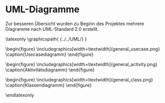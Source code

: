 # UML-Diagramme
Zur besseren Übersicht wurden zu Beginn des Projektes mehrere Diagramme nach UML-Standard 2.0 erstellt.

\latexonly
\graphicspath{ {../../UML/} }

\begin{figure}
\includegraphics[width=\textwidth]{general_usecase.png}
\caption{Usecasediagramm}
\end{figure}

\begin{figure}
\includegraphics[width=\textwidth]{general_activity.png}
\caption{Aktivitätsdiagramm}
\end{figure}

\begin{figure}
\includegraphics[width=\textwidth]{general_class.png}
\caption{Klassendiagramm}
\end{figure}

\endlatexonly
